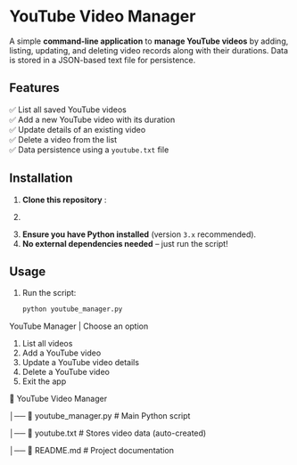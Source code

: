 # YouTube Video Manager

A simple **command-line application** to **manage YouTube videos** by adding, listing, updating, and deleting video records along with their durations. Data is stored in a JSON-based text file for persistence.

## Features

✅ List all saved YouTube videos  
✅ Add a new YouTube video with its duration  
✅ Update details of an existing video  
✅ Delete a video from the list  
✅ Data persistence using a `youtube.txt` file  

## Installation

1. **Clone this repository** :
2. ```git clone https://github.com/deepak-jha-2003/youtube_Manager.
3. **Ensure you have Python installed** (version `3.x` recommended).
4. **No external dependencies needed** – just run the script!

## Usage

1. Run the script:
   ```sh
   python youtube_manager.py
YouTube Manager | Choose an option
1. List all videos
2. Add a YouTube video
3. Update a YouTube video details
4. Delete a YouTube video
5. Exit the app
   
📁 YouTube Video Manager

│── 📜 youtube_manager.py  # Main Python script

│── 📜 youtube.txt         # Stores video data (auto-created)

│── 📜 README.md           # Project documentation

